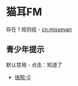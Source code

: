 # 猫耳FM

存在 1 规则组 - [cn.missevan](/src/apps/cn.missevan.ts)

## 青少年提示

默认禁用 - 点击：知道了

- [快照-0](https://i.gkd.li/import/12908433)
